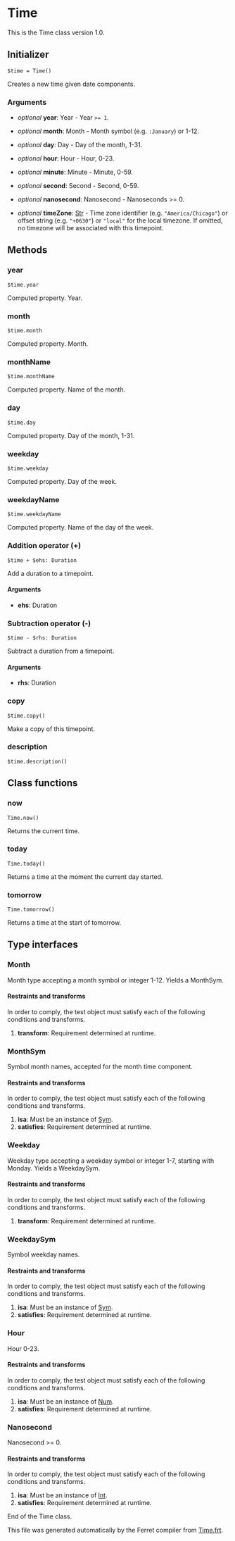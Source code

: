 # Time

This is the Time class version 1.0.




## Initializer

```
$time = Time()
```

Creates a new time given date components.


### Arguments

* *optional* __year__: Year - Year `>= 1`.

* *optional* __month__: Month - Month symbol (e.g. `:January`) or 1-12.

* *optional* __day__: Day - Day of the month, 1-31.

* *optional* __hour__: Hour - Hour, 0-23.

* *optional* __minute__: Minute - Minute, 0-59.

* *optional* __second__: Second - Second, 0-59.

* *optional* __nanosecond__: Nanosecond - Nanoseconds >= 0.

* *optional* __timeZone__: [Str](/std/doc/String.md) - Time zone identifier (e.g. `"America/Chicago"`) or offset
string (e.g. `"+0630"`) or `"local"` for the local timezone.
If omitted, no timezone will be associated with this timepoint.

## Methods

### year

```
$time.year
```

Computed property. Year.



### month

```
$time.month
```

Computed property. Month.



### monthName

```
$time.monthName
```

Computed property. Name of the month.



### day

```
$time.day
```

Computed property. Day of the month, 1-31.



### weekday

```
$time.weekday
```

Computed property. Day of the week.



### weekdayName

```
$time.weekdayName
```

Computed property. Name of the day of the week.



### Addition operator (+)

```
$time + $ehs: Duration
```

Add a duration to a timepoint.


#### Arguments

* __ehs__: Duration  



### Subtraction operator (-)

```
$time - $rhs: Duration
```

Subtract a duration from a timepoint.


#### Arguments

* __rhs__: Duration  



### copy

```
$time.copy()
```

Make a copy of this timepoint.





### description

```
$time.description()
```

## Class functions

### now

```
Time.now()
```

Returns the current time.





### today

```
Time.today()
```

Returns a time at the moment the current day started.





### tomorrow

```
Time.tomorrow()
```

Returns a time at the start of tomorrow.


## Type interfaces

### Month

Month type accepting a month symbol or integer 1-12.
Yields a MonthSym.


#### Restraints and transforms

In order to comply, the test object must satisfy each of the following conditions and transforms.

1. __transform__: Requirement determined at runtime.


### MonthSym

Symbol month names, accepted for the month time component.


#### Restraints and transforms

In order to comply, the test object must satisfy each of the following conditions and transforms.

1. __isa__: Must be an instance of [Sym](/std/doc/Symbol.md).
2. __satisfies__: Requirement determined at runtime.


### Weekday

Weekday type accepting a weekday symbol or integer 1-7, starting with Monday.
Yields a WeekdaySym.


#### Restraints and transforms

In order to comply, the test object must satisfy each of the following conditions and transforms.

1. __transform__: Requirement determined at runtime.


### WeekdaySym

Symbol weekday names.


#### Restraints and transforms

In order to comply, the test object must satisfy each of the following conditions and transforms.

1. __isa__: Must be an instance of [Sym](/std/doc/Symbol.md).
2. __satisfies__: Requirement determined at runtime.


### Hour

Hour 0-23.


#### Restraints and transforms

In order to comply, the test object must satisfy each of the following conditions and transforms.

1. __isa__: Must be an instance of [Num](/std/doc/Number.md).
2. __satisfies__: Requirement determined at runtime.


### Nanosecond

Nanosecond >= 0.


#### Restraints and transforms

In order to comply, the test object must satisfy each of the following conditions and transforms.

1. __isa__: Must be an instance of [Int](/std/doc/Number.md).
2. __satisfies__: Requirement determined at runtime.


End of the Time class.

This file was generated automatically by the Ferret compiler from
[Time.frt](../Time.frt).